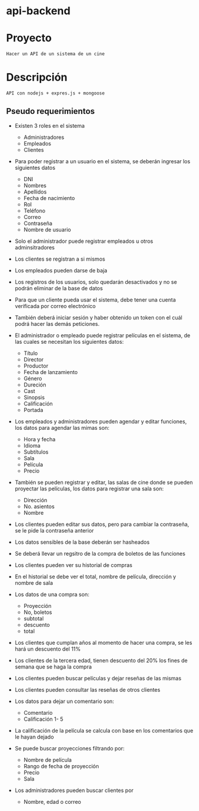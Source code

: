 # api-backend

# Proyecto

    Hacer un API de un sistema de un cine

# Descripción

    API con nodejs + expres.js + mongoose

## Pseudo requerimientos

- Existen 3 roles en el sistema
  - Administradores
  - Empleados
  - Clientes
- Para poder registrar a un usuario en el sistema, se deberán ingresar los siguientes datos
  - DNI
  - Nombres
  - Apellidos
  - Fecha de nacimiento
  - Rol
  - Teléfono
  - Correo
  - Contraseña
  - Nombre de usuario
- Solo el administrador puede registrar empleados u otros adminsitradores
- Los clientes se registran a si mismos
- Los empleados pueden darse de baja
- Los registros de los usuarios, solo quedarán desactivados y no se podrán eliminar de la base de datos
- Para que un cliente pueda usar el sistema, debe tener una cuenta verificada por correo electrónico
- También deberá iniciar sesión y haber obtenido un token con el cuál podrá hacer las demás peticiones.
- El administrador o empleado puede registrar películas en el sistema, de las cuales se necesitan los siguientes datos:
  - Título
  - Director
  - Productor
  - Fecha de lanzamiento
  - Género
  - Dureción
  - Cast
  - Sinopsis
  - Calificación
  - Portada
- Los empleados y administradores pueden agendar y editar funciones, los datos para agendar las mimas son:
  - Hora y fecha
  - Idioma
  - Subtítulos
  - Sala
  - Película
  - Precio
- También se pueden registrar y editar, las salas de cine donde se pueden proyectar las películas, los datos para registrar una sala son:
  - Dirección
  - No. asientos
  - Nombre
- Los clientes pueden editar sus datos, pero para cambiar la contraseña, se le pide la contraseña anterior
- Los datos sensibles de la base deberán ser hasheados
- Se deberá llevar un regsitro de la compra de boletos de las funciones
- Los clientes pueden ver su historial de compras
- En el historial se debe ver el total, nombre de película, dirección y nombre de sala
- Los datos de una compra son:
  - Proyección
  - No, boletos
  - subtotal
  - descuento
  - total
- Los clientes que cumplan años al momento de hacer una compra, se les hará un descuento del 11%
- Los clientes de la tercera edad, tienen descuento del 20% los fines de semana que se haga la compra
- Los clientes pueden buscar películas y dejar reseñas de las mismas
- Los clientes pueden consultar las reseñas de otros clientes
- Los datos para dejar un comentario son:
  - Comentario
  - Calificación 1- 5
- La calificación de la película se calcula con base en los comentarios que le hayan dejado
- Se puede buscar proyecciones filtrando por:

  - Nombre de película
  - Rango de fecha de proyección
  - Precio
  - Sala

- Los administradores pueden buscar clientes por
  - Nombre, edad o correo
